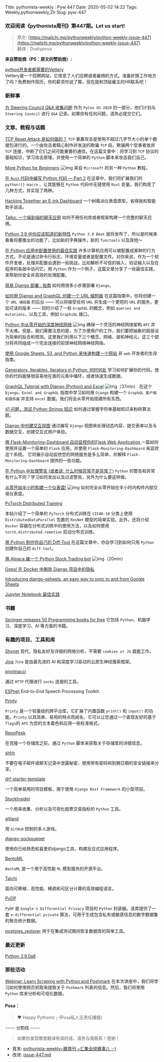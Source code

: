 Title: pythonista-weekly : Pyw 447
Date: 2020-05-02 14:22
Tags: Weekly,pythonweekly,Zh 
Slug: pyw-447

### 欢迎阅读《pythonista周刊》第447期。Let us start!


>原文: [https://mailchi.mp/pythonweekly/python-weekly-issue-447](https://mailchi.mp/pythonweekly/python-weekly-issue-447)  
>翻译：Dustyposa

**来自赞助商（PS：原文的赞助商）:**

[python开发者都需要的Vettery](https://www.vettery.com/tech?utm_source=newsletter&utm_medium=pythonweekly&utm_term=tech&utm_content=grouped&utm_campaign=ad-77579)  
Vettery是一个招聘网站，它改变了人们应聘或者雇佣的方式。准备好换工作地方了吗？免费制作简历，你的薪资你说了算，现在就和顶级雇主的HR联系吧！

### 新鲜事

[为 Steering Council Q&A 收集问题](https://discuss.python.org/t/collecting-questions-for-a-steering-council-q-a/4010)
作为 `PyCon US 2020` 的一部分，他们计划与 `Steering Council` 进行 `Q&A` 记录。如果你有任何问题，请务必提交它们。

### 文章、教程与话题


[TCP Reset Attack 是如何做的？](https://robertheaton.com/2020/04/27/how-does-a-tcp-reset-attack-work/)
`TCP` 重置攻击是使用不超过几字节大小的单个数据包进行的。一个由攻击者精心制作并发送的欺骗 `TCP` 段，欺骗两个受害者放弃 `TCP` 连接，中断了它们之间可能重要的通信。在这篇文章中：将学习到 `TCP` 协议的基础知识，学习攻击原理，并使用一个简单的 `Python` 脚本来攻击我们自己。

[More Python for Beginners](https://www.youtube.com/playlist?list=PLlrxD0HtieHiXd-nEby-TMCoUNwhbLUnj) ![img](https://mcusercontent.com/e2e180baf855ac797ef407fc7/images/af76283a-6e65-436c-967a-900427cf6399.png)
来自 `Microsoft` 的另一种 `Python` 教程。

[在 `Rust` 代码中编写 Python 代码 — Part 2](https://blog.m-ou.se/writing-python-inside-rust-2/)
在这章中，我们将扩展我们的 `python!{}-macro` ，让其能够在 `Python` 代码中无缝使用 `Rust` 变量。我们构思了几种方式，并实现了两种。

[Hacking Together an E-ink Dashboard](https://healeycodes.com/hacking-together-an-e-ink-dashboard/)
一个树莓派仪表盘原型，省得我和智能助手说话。

[Talko: 一个端到端的聊天应用](https://t.co/WLdF2Cmcnr)
如何不用任何库或者框架构建一个完整的聊天应用。

[Python 3.9 中你应该知道的新特性](https://martinheinz.dev/blog/21) 
`Python 3.9 Beat` 就将发布了，所以是时候来看看将要推出的功能了，比如新的字典操作，新的 `functools` 以及其他～

[在 Python 应用中配置使用的最佳实践](https://tech.preferred.jp/en/blog/working-with-configuration-in-python/)
许多计算机应用可以被配置成某种的行为方式，不论是通过命令行标志，环境变量或者是配置文件。对你来说，作为一个软件开发者，处理并配置会遇到一些挑战，比如解析不可信的输入，验证输入以及在程序的各层中访问它。用 `Python` 作为一个例子，这篇文章分享了一些最佳实践，来帮助你安全并高效的处理配置。

[简易 Django 部署 : 指南](https://mattsegal.dev/simple-django-deployment.html)
如何用很多小步骤部署 `Django`。

[如何用 Django and GraphQL 创建一个 URL 缩短器](https://www.digitalocean.com/community/tutorials/how-to-create-a-url-shortener-with-django-and-graphql)
在这篇指南中，你将创建一个 `URL 缩短器` 的后台 —— 可以将接受任何 `URL` 并生成一个更短的 `URL` 的服务，更加可读的版本 —— 同时介绍了一些 `GraphQL` 的概念，例如 `queries and mutations`，以及工具，例如 `GraphiQL` 接口。

[Python 中从零开始的深度神经网络](https://www.youtube.com/watch?v=b_w4eEiogaE) ![img](https://mcusercontent.com/e2e180baf855ac797ef407fc7/images/af76283a-6e65-436c-967a-900427cf6399.png)
确保一个灵活的神经网络架构 `API` 并不太难。但是，我们需要注意的是，为了方便用户的工作，我们要把抽象的层层设为简单的拟合和预测。这里我们利用以下三个概念。网络、层和神经元。这三个部分将共同组成一个完全连接的前馈神经网络神经网络。

[使用 Google Sheets, S3, and Python 来快速构建一个网站](https://t.co/kvkzPGbkeV)
非 `web` 开发者的生存指南。

[Generators, Iterables, Iterators in Python: 何时何处](https://www.pythonforthelab.com/blog/generators-iterables-iterators-python-when-and-where/)
学习如何扩展你的代码，使你的代码能够很容易地在类的元素中循环，或者快速生成数据。


[GraphQL Tutorial with Django (Python) and Excel](https://www.youtube.com/watch?v=nPQE5B51DQ8) ![img](https://mcusercontent.com/e2e180baf855ac797ef407fc7/images/af76283a-6e65-436c-967a-900427cf6399.png)（37min）
在这个 `Django，Excel and GraphQL` 指南中学习如何用 `Django` 构建一个 `GraphQL 客户端和服务器` 并支持 `excel` 数据。我们将会从零开始搭建所有东西。

[41 问题，测试  Python Strings 知识](https://t.co/HkQ4FbffhD)
如何通过掌握字符串基础知识来粉碎算法题。

[Django 中创建交互视图](https://hackersandslackers.com/creating-django-views/) 
通过编写 `Django` 视图来处理动态内容、提交表单以及与数据交互，创建交互式用户体验。

[用 Flask-Monitoring-Dashboard 自动监控你的Flask Web Application ](https://t.co/mUQTNhMNaG)
一篇如何使用并设置一个简单的 `Flask` 应用，并使用 `Flask-Monitoring-Dashboard` 来监控这个系统。 它将展示自动监控您的网络服务是多么简单，并解释 `Flask-Monitoring-Dashboard` 提供的一些功能。

[在 Python 中处理警告 (或者说: 什么时候异常不是异常？)](https://lerner.co.il/2020/04/27/working-with-warnings-in-python/)
`Python` 的警告和异常有什么不同？学习如何发出以及过滤警告，另外为什么要这样做。

[从零开始半小时构建一个仪表盘!](https://www.youtube.com/watch?v=SnzwO4vEkJE) ![img](https://mcusercontent.com/e2e180baf855ac797ef407fc7/images/af76283a-6e65-436c-967a-900427cf6399.png)
如何完全从零开始在半小时内构件内部交易仪表盘。

[PyTorch Distributed Training](https://leimao.github.io/blog/PyTorch-Distributed-Training/)

本帖介绍了一个简单的 `PyTorch` 分布式训练在 `CIFAR-10` 分类上使用 `DistributedDataParallel` 包裹的 `ResNet` 模型的简单实现。此外，还将介绍 `Docker` 容器在分布式训练中的使用方法，以及如何使用 `torch.distributed.remotion` 启动分布式训练。

[用 Python 制作你自己的 Diff-Tool ](https://florian-dahlitz.de/blog/create-your-own-diff-tool-using-python)
在这篇文章中，你会学习到如何只用 `Python` 创建你自己的 `diff-tool`。

[用 Alpaca 编一个 Python Stock Trading bot](https://www.youtube.com/watch?v=9R7pCh4yCm8) ![img](https://mcusercontent.com/e2e180baf855ac797ef407fc7/images/af76283a-6e65-436c-967a-900427cf6399.png)（20min）

[Oops! 在 Docker 中删除 Django 项目中的隐私](https://startcodingnow.com/removing-secrets-from-django-project-in-docker)

[Introducing django-gsheets, an easy way to sync to and from Google Sheets](https://labs.meanpug.com/sync-data-to-and-from-google-sheets-with-django-gsheets)

[Jupyter Notebook 最佳实践](https://levelup.gitconnected.com/jupyter-notebook-best-practices-fc326eb5cd22)



### 书籍

[Springer releases 50 Programming books for free](https://link.springer.com/search/page/1?facet-discipline="Computer+Science"&package=mat-covid19_textbooks&facet-language="En"&facet-content-type="Book")
它包括 `Python`、机器学习、深度学习、AI 等方面的书籍。

### 有趣的项目、工具和库

[Shynet](https://github.com/milesmcc/shynet)
现代，隐私友好及详细的网络分析，不需要 `cookies or JS` 就能工作。

[Jina](https://github.com/jina-ai/jina) 
`Jina` 是由最先进的 AI 和深度学习驱动的云原生神经搜索框架。

[pivotnacci](https://github.com/blackarrowsec/pivotnacci)

通过 `HTTP` 代理进行 `socks` 连接的工具。



[ESPnet](https://github.com/espnet/espnet)
End-to-End Speech Processing Toolkit.

[Printy](https://github.com/edraobdu/printy)

`Printy` 是一个轻量级的跨平台库，它扩展了内置函数 `print()` 和 `input()` 的功能。`Printy` 以其简单、易用的特点而闻名，它可以让您通过一个直观友好的基于 `flags`的 `API` 为您的文本着色和应用一些标准格式。

[RepoPeek](https://github.com/sameera-madushan/RepoPeek)

在克隆一个存储库之前，通过 `Python` 脚本来获取关于存储库的详细信息。

[shhh](https://github.com/smallwat3r/shhh)

不要在电子邮件或聊天记录中泄露秘密，使用带有密码和到期日期的安全链接来分享。

[drf-starter-template](https://github.com/nishantwrp/drf-starter-template)

一个简单易用的项目模板，用于使用 `Django Rest Framework` 的小型项目。

[StockInsider](https://github.com/charlesdong1991/StockInsider)

一个用来收集、分析以及可视化股票交易指标的 `Python` 工具。

[gitland](https://github.com/programical/gitland)

用 `GitHub` 控制的多人游戏。

[django-sockpuppet](https://github.com/jonathan-s/django-sockpuppet)

使用你已经熟悉和喜爱的django工具，构建反应式应用程序。

[BentoML](https://github.com/bentoml/BentoML) 

`BentoML` 是一个用于高性能 `ML` 模型服务的开源平台。

[Taichi](https://github.com/taichi-dev/taichi) 

面向可移植、高性能、稀疏和可区分计算的高效编程语言。

[PyDP](https://github.com/OpenMined/PyDP) 

`PyDP` 是 `Google's Differential Privacy` 项目的 `Python` 封装器。该库提供了一套 `e-differential private` 算法，可用于生成包含私有或敏感信息的数字数据集的聚合统计数据。

[postgres_restorer](https://github.com/pyux/postgres_restorer)
用于在集成测试期间恢复数据库的简单工具。

### 最近更新

[Python 3.9.0a6](https://mail.python.org/archives/list/python-committers@python.org/message/JJWIXYICQHCEFCJCCXVSWTP5O67UVCQC/)

### 那些活动

[Webinar: Learn Scraping with Python and Poshmark](https://my.demio.com/ref/jjUDGs9tqIYdFYiS)
在本次讲座中，我们将学习如何使用网页抓取来提取关于 `Poshmark` 列表的信息。然后，我们将使用 `Python` 库来分析和可视化数据。

#### Posa：

> ❤️ Happy Pythonic ;-(Posa私人无责任播报)  

----- 分割线 -----

> 如果你发现哪里翻译有误的话，请务与我联系！感谢！




- 首发: [pythonista-weekly~蠎周刊 ~汇集全球蠎事儿 ;-)](http://weekly.pychina.org/python-weekly/pyw-447.html)
- 改进: [issue-447.md](https://github.com/PyChina/weekly/blob/master/content/python-weekly/issue%23447.md)

